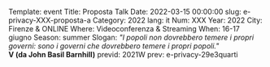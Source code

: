Template: event
Title: Proposta Talk
Date: 2022-03-15 00:00:00
slug: e-privacy-XXX-proposta-a
Category: 2022
lang: it
Num: XXX
Year: 2022
City: Firenze & ONLINE
Where: Videoconferenza & Streaming
When: 16-17 giugno
Season: summer
Slogan: <i>"I popoli non dovrebbero temere i propri governi: sono i governi che dovrebbero temere i propri popoli."</i><br/><b>V (da John Basil Barnhill)</b>
previd: 2021W
prev: e-privacy-29e3quarti


<script type="text/javascript" src="//pws.xed.it/form/generate.js?id=22"></script>
